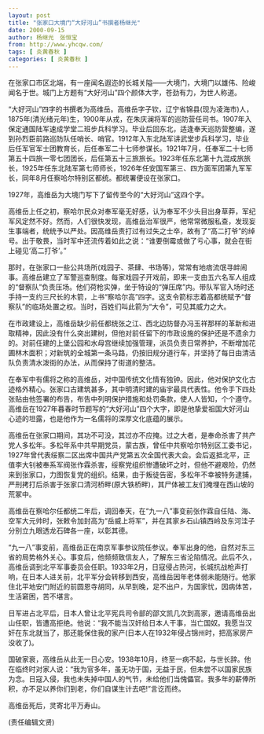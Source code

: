 ```yaml
---
layout: post
title: "张家口大境门“大好河山”书撰者杨继光"
date: 2000-09-15
author: 杨继光　张恒宝
from: http://www.yhcqw.com/
tags: [ 炎黄春秋 ]
categories: [ 炎黄春秋 ]
---
```




在张家口市区北端，有一座闻名遐迩的长城关隘——大境门，大境门以雄伟、险峻闻名于世。城门上方题有“大好河山”四个颜体大字，苍劲有力，为世人称道。


“大好河山”四字的书撰者为高维岳。高维岳字子钦，辽宁省锦县(现为凌海市)人，1875年(清光绪元年)生，1900年从戎，在朱庆澜将军的巡防营任司书。1907年入保定通国陆军速成学堂二班步兵科学习。毕业后回东北，适逢奉天巡防营整编，遂到孙烈臣前路巡防队任哨长、哨官。1912年入东北陆军讲武堂步兵科学习，毕业后任军官军士团教育长，后任奉军二十七师参谋长。1921年7月，任奉军二十七师第五十四旅一零七团团长，后任第五十三旅旅长。1923年任东北第十九混成旅旅长，1925年任东北陆军第七师师长，1926年任安国军第三、四方面军团第九军军长，同年8月任察哈尔特别区都统。都统署便设在张家口。

1927年，高维岳为大境门写下了留传至今的“大好河山”这四个字。


高维岳上任之初，察哈尔民众对奉军毫无好感，认为奉军不少头目出身草莽，军纪军风定然不好。然而，人们很快发现，高维岳治军很严，他常常微服私查，发现妄生事端者，统统予以严处。因高维岳责打过有过失之士卒，故有了“高二打爷”的绰号。出于敬畏，当时军中还流传着如此之说：“谁要倒霉或做了亏心事，就会在街上碰见‘高二打爷’。”


那时，在张家口一些公共场所(戏园子、茶肆、书场等)，常常有地痞流氓寻衅闹事。高维岳建立了军警巡查制度。每家戏园子开戏前，即来一支由五六名军人组成的“督察队”负责压场。他们荷枪实弹，坐于特设的“弹压席”内。带队军官入场时还手持一支约三尺长的木箭，上书“察哈尔高”四字。这支令箭标志着高都统赋予“督察队”的临场处置之权。当时，百姓们叫此箭为“大令”，可见其威力之大。


在市政建设上，高维岳缺少前任都统张之江、西北边防督办冯玉祥那样的革新和进取精神，因此没有什么突出建树，但他对前任留下的市政设施的保护还是不遗余力的。对前任建的上堡公园和水母宫继续加强管理，派员负责日常养护，不断增加花圃林木面积；对新筑的全城第一条马路，仍按旧规分道行车，并坚持了每日由清洁队负责清水泼街的办法，从而保持了街道的整洁。


在奉军中有儒将之称的高维岳，对中国传统文化情有独钟。因此，他对保护文化古迹格外精心。张家口古建筑甚多，其中明清时建的庙宇最具代表性。他令手下四处张贴由他签署的布告，布告中列明保护措施和处罚条款，使人人皆知，个个遵守。高维岳在1927年暮春时节题写的“大好河山”四个大字，即是他挚爱祖国大好河山心迹的坦露，也是他作为一名儒将的深厚文化底蕴的展示。


高维岳在张家口期间，其功不可没，其过亦不应掩。过之大者，是奉命杀害了共产党人多松年。多松年系中共早期党员，蒙古族，曾任中共察哈尔特别区工委书记，1927年曾代表绥察二区出席中国共产党第五次全国代表大会。会后返抵北平，正值李大钊被奉系军阀张作霖杀害，绥察党组织惨遭破坏之时，但他不避艰险，仍然来到张家口，力图恢复党的组织。结果，由于叛徒告密，多松年不幸被特务逮捕，严刑拷打后杀害于张家口清河桥畔(原大铁桥畔)，其尸体被工友们掩埋在西山坡的荒冢中。


高维岳在察哈尔任都统二年后，调回奉天，在“九一八”事变前张作霖自任陆、海、空军大元帅时，张敕令加封高为“岳威上将军”，并在其家乡石山镇西岭及东河洼子分别立九眼透龙石碑各一座，以彰其德。


“九一八”事变前，高维岳正在南京军事参议院任参议。奉军出身的他，自然对东三省的局势格外关心。事变后，他频频致信友人，了解东三省沦陷情况。此后不久，高维岳调到北平军事委员会任职。1933年2月，日寇侵占热河，长城抗战枪声打响，在日本人进关前，北平军分会转移到西安，高维岳因年老体弱未能随行。他家住北平地安门附近的前圆恩寺胡同，从早到晚，足不出户，为国家忧，因病体苦，生活窘困，苦不堪言。


日军进占北平后，日本人曾让北平宪兵司令部的邵文凯几次到高家，邀请高维岳出山任职，皆遭高拒绝。他说：“我不能当汉奸给日本人干事，当亡国奴。我愿当汉奸在东北就当了，那还能保住我的家产(日本人在1932年侵占锦州时，把高家房产没收了)。


国破家衰，高维岳从此无一日心安。1938年10月，终至一病不起，与世长辞。他在临终时对家人说：“我为官多年，虽无功于国，无益于民，但未尝不以国家民族为念。日寇入侵，我也未失掉中国人的气节，未给他们当傀儡官。我多年的薪俸所积，亦不足以养你们到老，你们自谋生计去吧!”言讫而终。

高维岳死后，灵寄北平万寿山。

(责任编辑文贤)



